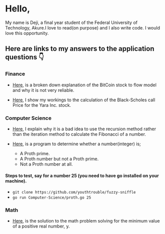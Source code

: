 # Hello,

My name is Deji, a final year student of the Federal University of Technology, Akure.I love to read(on purpose) and I also write code. I would love this opportunity.

## Here are links to my answers to the application questions 👇

### Finance
 - [Here](https://github.com/youthtrouble/fuzzy-sniffle/blob/master/Finance/Finance.md), is a broken down explanation of the BitCoin stock to flow model and why it is not very reliable.

 - [Here](https://github.com/youthtrouble/fuzzy-sniffle/blob/master/Finance/Finance.pdf), I show my workings to the calculation of the Black-Scholes call Price for the Yara Inc. stock.

### Computer Science
 - [Here](https://github.com/youthtrouble/fuzzy-sniffle/blob/master/Computer-Science/Computer-Science.md), I explain why it is a bad idea to use the recursion method rather than the iteration method to calculate the Fibonacci of a number.

 - [Here](https://github.com/youthtrouble/fuzzy-sniffle/blob/master/Computer-Science/proth.go), is a program to determine whether a number(integer) is;
    - A Proth prime.
    - A Proth number but not a Proth prime.
    - Not a Proth number at all.

  #### Steps to test, say for a number 25 (you need to have go installed on your machine).
   - `git clone https://github.com/youthtrouble/fuzzy-sniffle`
   - `go run Computer-Science/proth.go 25`

### Math
 - [Here](https://github.com/youthtrouble/fuzzy-sniffle/blob/master/Math/Math.pdf), is the solution to the math problem solving for the minimum value of a positive real number, y. 

